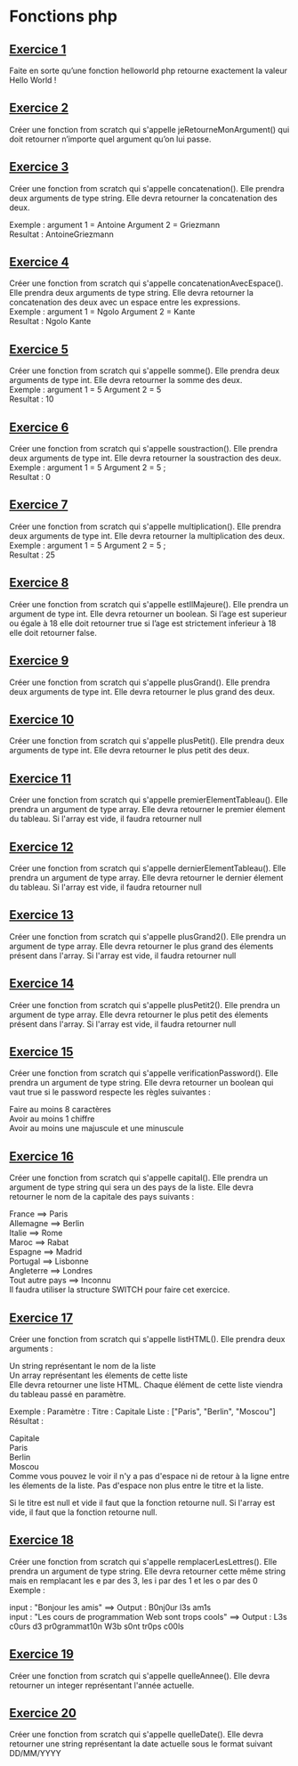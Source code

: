 # Fonctions php  


## [Exercice 1](exercice01.php)  
Faite en sorte qu’une fonction helloworld php retourne exactement la valeur Hello World !  

## [Exercice 2](exercice02.php)  
Créer une fonction from scratch qui s'appelle jeRetourneMonArgument() qui doit retourner n’importe quel argument qu’on lui passe.  

## [Exercice 3](exercice03.php)  
Créer une fonction from scratch qui s'appelle concatenation(). Elle prendra deux arguments de type string. Elle devra retourner la concatenation des deux.  

Exemple : argument 1 = Antoine Argument 2 = Griezmann  
Resultat : AntoineGriezmann  

## [Exercice 4](exercice04.php)  
Créer une fonction from scratch qui s'appelle concatenationAvecEspace(). Elle prendra deux arguments de type string. Elle devra retourner la concatenation des deux avec un espace entre les expressions.  
Exemple : argument 1 = Ngolo Argument 2 = Kante  
Resultat : Ngolo Kante  

## [Exercice 5](exercice05.php)  
Créer une fonction from scratch qui s'appelle somme(). Elle prendra deux arguments de type int. Elle devra retourner la somme des deux.  
Exemple : argument 1 = 5 Argument 2 = 5  
Resultat : 10  

## [Exercice 6](exercice06.php)  
Créer une fonction from scratch qui s'appelle soustraction(). Elle prendra deux arguments de type int. Elle devra retourner la soustraction des deux.  
Exemple : argument 1 = 5 Argument 2 = 5 ;  
Resultat : 0  

## [Exercice 7](exercice07.php)  
Créer une fonction from scratch qui s'appelle multiplication(). Elle prendra deux arguments de type int. Elle devra retourner la multiplication des deux.  
Exemple : argument 1 = 5 Argument 2 = 5 ;  
Resultat : 25  

## [Exercice 8](exercice08.php)  
Créer une fonction from scratch qui s'appelle estIlMajeure(). Elle prendra un argument de type int. Elle devra retourner un boolean. Si l’age est superieur ou égale à 18 elle doit retourner true si l’age est strictement inferieur à 18 elle doit retourner false.  

## [Exercice 9](exercice09.php)  
Créer une fonction from scratch qui s'appelle plusGrand(). Elle prendra deux arguments de type int. Elle devra retourner le plus grand des deux.  

## [Exercice 10](exercice10.php)  
Créer une fonction from scratch qui s'appelle plusPetit(). Elle prendra deux arguments de type int. Elle devra retourner le plus petit des deux.  

## [Exercice 11](exercice11.php)  
Créer une fonction from scratch qui s'appelle premierElementTableau(). Elle prendra un argument de type array. Elle devra retourner le premier élement du tableau. Si l'array est vide, il faudra retourner null  

## [Exercice 12](exercice12.php)  
Créer une fonction from scratch qui s'appelle dernierElementTableau(). Elle prendra un argument de type array. Elle devra retourner le dernier élement du tableau. Si l'array est vide, il faudra retourner null  

## [Exercice 13](exercice13.php)  
Créer une fonction from scratch qui s'appelle plusGrand2(). Elle prendra un argument de type array. Elle devra retourner le plus grand des élements présent dans l'array. Si l'array est vide, il faudra retourner null  

## [Exercice 14](exercice14.php)  
Créer une fonction from scratch qui s'appelle plusPetit2(). Elle prendra un argument de type array. Elle devra retourner le plus petit des élements présent dans l'array. Si l'array est vide, il faudra retourner null  

## [Exercice 15](exercice15.php)  
Créer une fonction from scratch qui s'appelle verificationPassword(). Elle prendra un argument de type string. Elle devra retourner un boolean qui vaut true si le password respecte les règles suivantes :  

Faire au moins 8 caractères  
Avoir au moins 1 chiffre  
Avoir au moins une majuscule et une minuscule  

## [Exercice 16](exercice16.php)  
Créer une fonction from scratch qui s'appelle capital(). Elle prendra un argument de type string qui sera un des pays de la liste. Elle devra retourner le nom de la capitale des pays suivants :  

France ==> Paris  
Allemagne ==> Berlin  
Italie ==> Rome  
Maroc ==> Rabat  
Espagne ==> Madrid  
Portugal ==> Lisbonne  
Angleterre ==> Londres  
Tout autre pays ==> Inconnu  
Il faudra utiliser la structure SWITCH pour faire cet exercice.  

## [Exercice 17](exercice17.php)  
Créer une fonction from scratch qui s'appelle listHTML(). Elle prendra deux arguments :  

Un string représentant le nom de la liste  
Un array représentant les élements de cette liste  
Elle devra retourner une liste HTML. Chaque élément de cette liste viendra du tableau passé en paramètre.  

Exemple : Paramètre : Titre : Capitale Liste : ["Paris", "Berlin", "Moscou"]  
Résultat :  

Capitale  
Paris  
Berlin  
Moscou  
Comme vous pouvez le voir il n'y a pas d'espace ni de retour à la ligne entre les élements de la liste. Pas d'espace non plus entre le titre et la liste.  

Si le titre est null et vide il faut que la fonction retourne null. Si l'array est vide, il faut que la fonction retourne null.  

## [Exercice 18](exercice18.php)  
Créer une fonction from scratch qui s'appelle remplacerLesLettres(). Elle prendra un argument de type string. Elle devra retourner cette même string mais en remplacant les e par des 3, les i par des 1 et les o par des 0 Exemple :  

input : "Bonjour les amis" ==> Output : B0nj0ur l3s am1s  
input : "Les cours de programmation Web sont trops cools" ==> Output : L3s c0urs d3 pr0grammat10n W3b s0nt tr0ps c00ls  

## [Exercice 19](exercice19.php)  
Créer une fonction from scratch qui s'appelle quelleAnnee(). Elle devra retourner un integer représentant l'année actuelle.  

## [Exercice 20](exercice20.php)  
Créer une fonction from scratch qui s'appelle quelleDate(). Elle devra retourner une string représentant la date actuelle sous le format suivant DD/MM/YYYY  